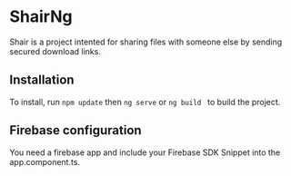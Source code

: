 # ShairNg
Shair is a project intented for sharing files with someone else by sending secured download links.

## Installation
To install, run ```npm update``` then ```ng serve``` or ```ng build ``` to build the project.

## Firebase configuration
You need a firebase app and include your Firebase SDK Snippet into the app.component.ts.


